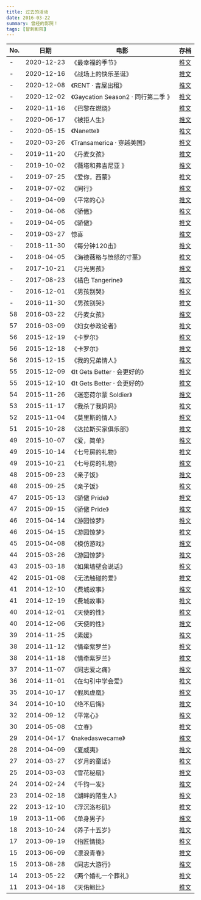 ```yaml
---
title: 过去的活动
date: 2016-03-22
summary: 曾经的影院！
tags: [冒刺影院]
---
```


| No. | 日期       | 电影                                | 存档                                                                                                                                     |
| --- | ---------- | ----------------------------------- | ---------------------------------------------------------------------------------------------------------------------------------------- |
| -   | 2020-12-23 | 《最幸福的季节》                    | [推文](https://motss.cc/archives/wechat/html/酷儿论坛_2020-12-23_冒刺影院｜最幸福的季节.html)                                            |
| -   | 2020-12-16 | 《战场上的快乐圣诞》                | [推文](https://motss.cc/archives/wechat/html/酷儿论坛_2020-12-16_冒刺影院战场上的快乐圣诞.html)                                          |
| -   | 2020-12-08 | 《RENT · 吉屋出租》                 | [推文](https://motss.cc/archives/wechat/html/酷儿论坛_2020-12-08_冒刺影院RENT吉屋出租.html)                                              |
| -   | 2020-12-02 | 《Gaycation Season2 · 同行第二季 》 | [推文](https://motss.cc/archives/wechat/html/酷儿论坛_2020-12-02_冒刺影院GaycationSeason2同行第二季.html)                                |
| -   | 2020-11-16 | 《巴黎在燃烧》                      | [推文](https://motss.cc/archives/wechat/html/酷儿论坛_2020-11-16_跨性别纪念日特别活动｜《巴黎在燃烧》观影茶话会.html)                    |
| -   | 2020-06-17 | 《被拒人生》                        | [推文](https://motss.cc/archives/wechat/html/酷儿论坛_2020-06-17_冒刺影院同性婚姻平权之路：被拒人生.html)                                |
| -   | 2020-05-15 | 《Nanette》                         | [推文](https://motss.cc/archives/wechat/html/酷儿论坛_2020-05-15_Nanette观影会517特别活动日.html)                                        |
| -   | 2020-03-26 | 《Transamerica · 穿越美国》         | [推文](https://motss.cc/archives/wechat/html/酷儿论坛_2020-03-26_TransamericaMOTSS线上观影会x跨性别现身日特别期.html)                    |
| -   | 2019-11-20 | 《丹麦女孩》                        | [推文](https://motss.cc/archives/wechat/html/酷儿论坛_2019-11-20_冒刺影院《丹麦女孩》.html)                                              |
| -   | 2019-10-02 | 《薇塔和弗吉尼亚 》                 | [推文](https://motss.cc/archives/wechat/html/酷儿论坛_2019-10-02_冒刺影院先锋女性作家们的爱情传记：薇塔和弗吉尼亚.html)                  |
| -   | 2019-07-25 | 《爱你，西蒙》                      | [推文](https://motss.cc/archives/wechat/html/酷儿论坛_2019-07-25_冒刺影院《爱你，西蒙》.html)                                            |
| -   | 2019-07-02 | 《同行》                            | [推文](https://motss.cc/archives/wechat/html/酷儿论坛_2019-07-02_冒刺影院《同行》.html)                                                  |
| -   | 2019-04-09 | 《平常的心》                        | [推文](https://motss.cc/archives/wechat/html/酷儿论坛_2019-04-09_冒刺影院《平常的心》.html)                                              |
| -   | 2019-04-06 | 《骄傲》                            | [推文](https://motss.cc/archives/wechat/html/酷儿论坛_2019-04-06_冒刺影院《骄傲》.html)                                                  |
| -   | 2019-04-05 | 《骄傲》                            | [推文](https://motss.cc/archives/wechat/html/酷儿论坛_2019-04-05_酷儿论坛开影展啦！.html)                                                |
| -   | 2019-03-27 | 惊喜                                | [推文](https://motss.cc/archives/wechat/html/酷儿论坛_2019-03-27_观影马拉松国际跨性别现身日.html)                                        |
| -   | 2018-11-30 | 《每分钟120击》                     | [推文](https://motss.cc/archives/wechat/html/酷儿论坛_2018-11-30_冒刺影院《每分钟120击》.html)                                           |
| -   | 2018-04-05 | 《海德薇格与愤怒的寸茎》            | [推文](https://motss.cc/archives/wechat/html/酷儿论坛_2018-04-05_《海德薇格与愤怒的寸茎》迟到的跨性别现身日观影交流会.html)              |
| -   | 2017-10-21 | 《月光男孩》                        | [推文](https://motss.cc/archives/wechat/html/酷儿论坛_2017-10-21_“神秘观影会到底看什么啊！”紫色校园日系列活动.html)                      |
| -   | 2017-08-23 | 《橘色 Tangerine》                  | [推文](https://motss.cc/archives/wechat/html/酷儿论坛_2017-08-23_电影推荐橘色Tangerine.html)                                             |
| -   | 2016-12-01 | 《男孩别哭》                        | [推文](https://motss.cc/archives/wechat/html/酷儿论坛_2016-12-01_线下观影《男孩别哭》报名通道.html)                                      |
| -   | 2016-11-30 | 《男孩别哭》                        | [推文](https://motss.cc/archives/wechat/html/酷儿论坛_2016-11-30_十六日活动《男孩别哭》线下观影.html)                                    |
| 58  | 2016-03-22 | 《丹麦女孩》                        | [推文](https://motss.cc/archives/wechat/html/酷儿论坛_2016-03-22_冒刺影院NO.58丹麦女孩（3月27日）.html)                                  |
| 57  | 2016-03-09 | 《妇女参政论者》                    | [推文](https://motss.cc/archives/wechat/html/酷儿论坛_2016-03-09_冒刺影院NO.57本周六下午2点（3月12日）.html)                             |
| 56  | 2015-12-19 | 《卡罗尔》                          | [推文](https://motss.cc/archives/wechat/html/酷儿论坛_2015-12-19_周日影院《卡罗尔》中文字幕已找到.html)                                  |
| 56  | 2015-12-18 | 《卡罗尔》                          | [推文](https://motss.cc/archives/wechat/html/酷儿论坛_2015-12-18_紧急：周日影院改放万众期待之《卡罗尔》！.html)                          |
| 56  | 2015-12-15 | 《我的兄弟情人》                    | [推文](https://motss.cc/archives/wechat/html/酷儿论坛_2015-12-15_冒刺影院NO.56我的兄弟情人12.20周日下午.html)                            |
| 55  | 2015-12-09 | 《It Gets Better · 会更好的》       | [推文](https://motss.cc/archives/wechat/html/酷儿论坛_2015-12-09_【冒刺影院】NO.55ItGetsBetter会更好的本周日下午（12月13日）.html)       |
| 55  | 2015-12-10 | 《It Gets Better · 会更好的》       | [推文](https://motss.cc/archives/wechat/html/酷儿论坛_2015-12-10_冒刺影院NO.55ItGetsBetter会更好的12.13周日下午.html)                    |
| 54  | 2015-11-26 | 《迷恋荷尔蒙 Soldier》              | [推文](https://motss.cc/archives/wechat/html/酷儿论坛_2015-11-26_冒刺影院NO.54迷恋荷尔蒙Soldier.html)                                    |
| 53  | 2015-11-17 | 《我杀了我妈妈》                    | [推文](https://motss.cc/archives/wechat/html/酷儿论坛_2015-11-17_【冒刺影院】NO.53我杀了我妈妈11月20日（本周五）19：00.html)             |
| 52  | 2015-11-04 | 《莫里斯的情人》                    | [推文](https://motss.cc/archives/wechat/html/酷儿论坛_2015-11-04_【冒刺影院】NO.52莫里斯的情人本周五晚19点.html)                         |
| 51  | 2015-10-28 | 《达拉斯买家俱乐部》                | [推文](https://motss.cc/archives/wechat/html/酷儿论坛_2015-10-28_【冒刺影院】NO.51达拉斯买家俱乐部.html)                                 |
| 49  | 2015-10-07 | 《爱，简单》                        | [推文](https://motss.cc/archives/wechat/html/酷儿论坛_2015-10-07_【冒刺影院】NO.49爱，简单本周五晚7点.html)                              |
| 49  | 2015-10-14 | 《七号房的礼物》                    | [推文](https://motss.cc/archives/wechat/html/酷儿论坛_2015-10-14_【冒刺影院】NO.49《七号房的礼物》本周日.html)                           |
| 49  | 2015-10-21 | 《七号房的礼物》                    | [推文](https://motss.cc/archives/wechat/html/酷儿论坛_2015-10-21_冒刺影院NO.49《七号房的礼物》本周日.html)                               |
| 48  | 2015-09-23 | 《亲子饭》                          | [推文](https://motss.cc/archives/wechat/html/酷儿论坛_2015-09-23_【冒刺影院】NO.48亲子饭（本周六下午）.html)                             |
| 48  | 2015-09-25 | 《亲子饭》                          | [推文](https://motss.cc/archives/wechat/html/酷儿论坛_2015-09-25_☆中秋特别安排☆【冒刺影院】NO.48亲子饭（本周六下午！有惊喜！）.html)     |
| 47  | 2015-05-13 | 《骄傲 Pride》                      | [推文](https://motss.cc/archives/wechat/html/酷儿论坛_2015-05-13_【冒刺影院】NO.47骄傲Pride（本周六下午）.html)                          |
| 47  | 2015-09-15 | 《骄傲 Pride》                      | [推文](https://motss.cc/archives/wechat/html/酷儿论坛_2015-09-15_【冒刺影院】NO.47骄傲Pride（本周日下午）.html)                          |
| 46  | 2015-04-14 | 《游园惊梦》                        | [推文](https://motss.cc/archives/wechat/html/酷儿论坛_2015-04-14_【冒刺影院】NO.46游园惊梦.html)                                         |
| 46  | 2015-04-15 | 《游园惊梦》                        | [推文](https://motss.cc/archives/wechat/html/酷儿论坛_2015-04-15_【冒刺影院】NO.46《游园惊梦》（本周六下午）.html)                       |
| 45  | 2015-04-08 | 《模仿游戏》                        | [推文](https://motss.cc/archives/wechat/html/酷儿论坛_2015-04-08_【冒刺影院】模仿游戏（本周六下午）.html)                                |
| 44  | 2015-03-26 | 《游园惊梦》                        | [推文](https://motss.cc/archives/wechat/html/酷儿论坛_2015-03-26_【冒刺影院】NO.44游园惊梦.html)                                         |
| 43  | 2015-03-18 | 《如果墙壁会说话》                  | [推文](https://motss.cc/archives/wechat/html/酷儿论坛_2015-03-18_【冒刺影院】NO.43如果墙壁会说话2.html)                                  |
| 42  | 2015-01-08 | 《无法触碰的爱》                    | [推文](https://motss.cc/archives/wechat/html/酷儿论坛_2015-01-08_【冒刺影院】NO.42无法触碰的爱（本周五1月9日晚上）[杭州].html)           |
| 41  | 2014-12-10 | 《费城故事》                        | [推文](https://motss.cc/archives/wechat/html/酷儿论坛_2014-12-10_【冒刺影院】NO.41费城故事（本周日12月14日下午）.html)                   |
| 41  | 2014-12-19 | 《费城故事》                        | [推文](https://motss.cc/archives/wechat/html/酷儿论坛_2014-12-19_【冒刺影院】NO.41费城故事（本周日12月21日下午）.html)                   |
| 40  | 2014-12-01 | 《天使的性》                        | [推文](https://motss.cc/archives/wechat/html/酷儿论坛_2014-12-01_【冒刺影院】NO.40天使的性（本周日12月7日下午）.html)                    |
| 40  | 2014-12-06 | 《天使的性》                        | [推文](https://motss.cc/archives/wechat/html/酷儿论坛_2014-12-06_【冒刺影院】NO.40《天使的性》就在明天！.html)                           |
| 39  | 2014-11-25 | 《素媛》                            | [推文](https://motss.cc/archives/wechat/html/酷儿论坛_2014-11-25_【冒刺影院】NO.39《素媛》（暂定本周五晚）.html)                         |
| 38  | 2014-11-12 | 《情牵紫罗兰》                      | [推文](https://motss.cc/archives/wechat/html/酷儿论坛_2014-11-12_【冒刺影院】NO.38《情牵紫罗兰》本周日11月16日下午.html)                 |
| 38  | 2014-11-18 | 《情牵紫罗兰》                      | [推文](https://motss.cc/archives/wechat/html/酷儿论坛_2014-11-18_【冒刺影院】NO.38《情牵紫罗兰》本周日11月23日下午.html)                 |
| 37  | 2014-11-07 | 《同志爱之痛》                      | [推文](https://motss.cc/archives/wechat/html/酷儿论坛_2014-11-07_【冒刺电影】NO.37“同志爱之痛”三部曲11月9日下午.html)                    |
| 36  | 2014-11-01 | 《在勾引中学会爱》                  | [推文](https://motss.cc/archives/wechat/html/酷儿论坛_2014-11-01_【冒刺影院】NO.36《在勾引中学会爱》11月2日下午.html)                    |
| 35  | 2014-10-17 | 《假凤虚凰》                        | [推文](https://motss.cc/archives/wechat/html/酷儿论坛_2014-10-17_【冒刺影院】NO.35《假凤虚凰》本周日19号下午.html)                       |
| 34  | 2014-10-10 | 《绝不后悔》                        | [推文](https://motss.cc/archives/wechat/html/酷儿论坛_2014-10-10_【冒刺影院】NO.34《绝不后悔》本周日10月12日下午.html)                   |
| 32  | 2014-09-12 | 《平常心》                          | [推文](https://motss.cc/archives/wechat/html/酷儿论坛_2014-09-12_冒刺影院】NO.32《平常心》本周日9月14日下午.html)                        |
| 30  | 2014-05-08 | 《立春》                            | [推文](https://motss.cc/archives/wechat/html/酷儿论坛_2014-05-08_【冒刺影院】NO.30《立春》（本周六下午）.html)                           |
| 29  | 2014-04-17 | 《nakedaswecame》                   | [推文](https://motss.cc/archives/wechat/html/酷儿论坛_2014-04-17_【冒刺影院】NO.29《nakedaswecame》（本周六下午）.html)                  |
| 28  | 2014-04-09 | 《夏威夷》                          | [推文](https://motss.cc/archives/wechat/html/酷儿论坛_2014-04-09_童话里都是真的【冒刺影院】No.28《夏威夷》（本周六下午）.html)           |
| 27  | 2014-03-27 | 《岁月的童话》                      | [推文](https://motss.cc/archives/wechat/html/酷儿论坛_2014-03-27_【冒刺影院】马上看电影-NO.27《岁月的童话》（本周日下午）.html)          |
| 25  | 2014-03-03 | 《雪花秘扇》                        | [推文](https://motss.cc/archives/wechat/html/酷儿论坛_2014-03-03_【冒刺影院】马上看电影NO.25《雪花秘扇》（本周日下午）.html)             |
| 24  | 2014-02-24 | 《千钧一发》                        | [推文](https://motss.cc/archives/wechat/html/酷儿论坛_2014-02-24_【冒刺影院】马上看电影-NO.24《千钧一发》Gattaca（本周日下午）.html)     |
| 23  | 2014-02-18 | 《湖畔的陌生人》                    | [推文](https://motss.cc/archives/wechat/html/酷儿论坛_2014-02-18_【冒刺影院】NO.23《湖畔的陌生人》“五米长的鲇鱼”（本周六下午）.html)     |
| 22  | 2013-12-10 | 《浮沉洛杉矶》                      | [推文](https://motss.cc/archives/wechat/html/酷儿论坛_2013-12-10_【冒刺影院】NO.22《浮沉洛杉矶》（本周六下午）有裸男慎点！！！.html)     |
| 19  | 2013-11-06 | 《单身男子》                        | [推文](https://motss.cc/archives/wechat/html/酷儿论坛_2013-11-06_“言笑晏晏的断肠人”【冒刺影院】NO.19《单身男子》（本周日下午）.html)     |
| 18  | 2013-10-24 | 《养子十五岁》                      | [推文](https://motss.cc/archives/wechat/html/酷儿论坛_2013-10-24_【冒刺影院】No.18《养子十五岁》（本周日下午）养大孩的故事.html)         |
| 17  | 2013-09-19 | 《指匠情挑》                        | [推文](https://motss.cc/archives/wechat/html/酷儿论坛_2013-09-19_【冒刺影院】No.17《指匠情挑》（本周六下午）.html)                       |
| 15  | 2013-06-09 | 《漂浪青春》                        | [推文](https://motss.cc/archives/wechat/html/酷儿论坛_2013-06-09_【冒刺影院】No.15《漂浪青春》（明天下午浙江大学紫金港校区）.html)       |
| 15  | 2013-08-28 | 《同志大游行》                      | [推文](https://motss.cc/archives/wechat/html/酷儿论坛_2013-08-28_【冒刺影院新学期回归！】本周下午!No.15同志大游行(接受微信报名哦!).html) |
| 14  | 2013-05-22 | 《两个婚礼一个葬礼》                | [推文](https://motss.cc/archives/wechat/html/酷儿论坛_2013-05-22_【冒刺影院】No.14两个婚礼一个葬礼（周六下午浙大往事）.html)             |
| 11  | 2013-04-18 | 《天佑鲍比》                        | [推文](https://motss.cc/archives/wechat/html/酷儿论坛_2013-04-18_【冒刺影院】No.11《天佑鲍比》[紫金港站].html)                           |
